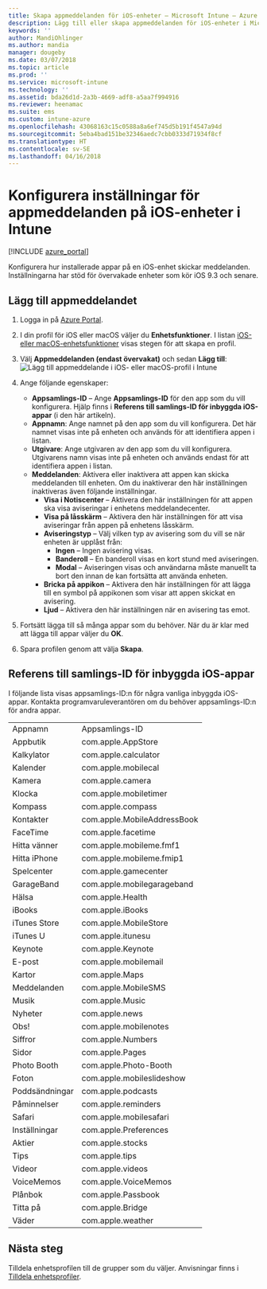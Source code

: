 ```yaml
---
title: Skapa appmeddelanden för iOS-enheter – Microsoft Intune – Azure | Microsoft Docs
description: Lägg till eller skapa appmeddelanden för iOS-enheter i Microsoft Intune. Välj vilka appar som ska kunna skicka meddelanden, konfigurera inställningar för meddelanden på låsskärmen, aktivera ljud, välj typ av avisering och lägg till en aktivitetsikon.
keywords: ''
author: MandiOhlinger
ms.author: mandia
manager: dougeby
ms.date: 03/07/2018
ms.topic: article
ms.prod: ''
ms.service: microsoft-intune
ms.technology: ''
ms.assetid: bda26d1d-2a3b-4669-adf8-a5aa7f994916
ms.reviewer: heenamac
ms.suite: ems
ms.custom: intune-azure
ms.openlocfilehash: 43068163c15c0588a8a6ef745d5b191f4547a94d
ms.sourcegitcommit: 5eba4bad151be32346aedc7cbb0333d71934f8cf
ms.translationtype: HT
ms.contentlocale: sv-SE
ms.lasthandoff: 04/16/2018
---
```

# <a name="configure-app-notifications-settings-on-ios-devices-in-intune"></a>Konfigurera inställningar för appmeddelanden på iOS-enheter i Intune

[!INCLUDE [azure_portal](./includes/azure_portal.md)]

Konfigurera hur installerade appar på en iOS-enhet skickar meddelanden. Inställningarna har stöd för övervakade enheter som kör iOS 9.3 och senare.

## <a name="add-the-app-notification"></a>Lägg till appmeddelandet

1. Logga in på [Azure Portal](https://portal.azure.com).
2. I din profil för iOS eller macOS väljer du **Enhetsfunktioner**. I listan [iOS- eller macOS-enhetsfunktioner](device-features-configure.md) visas stegen för att skapa en profil.
3. Välj **Appmeddelanden (endast övervakat)** och sedan **Lägg till**: ![Lägg till appmeddelande i iOS- eller macOS-profil i Intune](./media/ios-macos-app-notifications.png)
4. Ange följande egenskaper:

   - **Appsamlings-ID** – Ange **Appsamlings-ID** för den app som du vill konfigurera. Hjälp finns i **Referens till samlings-ID för inbyggda iOS-appar** (i den här artikeln).
   - **Appnamn**: Ange namnet på den app som du vill konfigurera. Det här namnet visas inte på enheten och används för att identifiera appen i listan.
   - **Utgivare**: Ange utgivaren av den app som du vill konfigurera. Utgivarens namn visas inte på enheten och används endast för att identifiera appen i listan.
   - **Meddelanden**: Aktivera eller inaktivera att appen kan skicka meddelanden till enheten. Om du inaktiverar den här inställningen inaktiveras även följande inställningar.
     - **Visa i Notiscenter** – Aktivera den här inställningen för att appen ska visa aviseringar i enhetens meddelandecenter.
     - **Visa på låsskärm** – Aktivera den här inställningen för att visa aviseringar från appen på enhetens låsskärm.
     - **Aviseringstyp** – Välj vilken typ av avisering som du vill se när enheten är upplåst från:
       - **Ingen** – Ingen avisering visas.
       - **Banderoll** – En banderoll visas en kort stund med aviseringen.
       - **Modal** – Aviseringen visas och användarna måste manuellt ta bort den innan de kan fortsätta att använda enheten.
     - **Bricka på appikon** – Aktivera den här inställningen för att lägga till en symbol på appikonen som visar att appen skickat en avisering.
     - **Ljud** – Aktivera den här inställningen när en avisering tas emot.

5. Fortsätt lägga till så många appar som du behöver. När du är klar med att lägga till appar väljer du **OK**.
6. Spara profilen genom att välja **Skapa**.

## <a name="bundle-id-reference-for-built-in-ios-apps"></a>Referens till samlings-ID för inbyggda iOS-appar

I följande lista visas appsamlings-ID:n för några vanliga inbyggda iOS-appar. Kontakta programvaruleverantören om du behöver appsamlings-ID:n för andra appar.

|||
|-|-|
|Appnamn|Appsamlings-ID|
|Appbutik|com.apple.AppStore|
|Kalkylator|com.apple.calculator|
|Kalender|com.apple.mobilecal|
|Kamera|com.apple.camera|
|Klocka|com.apple.mobiletimer|
|Kompass|com.apple.compass|
|Kontakter|com.apple.MobileAddressBook|
|FaceTime|com.apple.facetime|
|Hitta vänner|com.apple.mobileme.fmf1|
|Hitta iPhone|com.apple.mobileme.fmip1|
|Spelcenter|com.apple.gamecenter|
|GarageBand|com.apple.mobilegarageband|
|Hälsa|com.apple.Health|
|iBooks|com.apple.iBooks|
|iTunes Store|com.apple.MobileStore|
|iTunes U|com.apple.itunesu|
|Keynote|com.apple.Keynote|
|E-post|com.apple.mobilemail|
|Kartor|com.apple.Maps|
|Meddelanden|com.apple.MobileSMS|
|Musik|com.apple.Music|
|Nyheter|com.apple.news|
|Obs!|com.apple.mobilenotes|
|Siffror|com.apple.Numbers|
|Sidor|com.apple.Pages|
|Photo Booth|com.apple.Photo-Booth|
|Foton|com.apple.mobileslideshow|
|Poddsändningar|com.apple.podcasts|
|Påminnelser|com.apple.reminders|
|Safari|com.apple.mobilesafari|
|Inställningar|com.apple.Preferences|
|Aktier|com.apple.stocks|
|Tips|com.apple.tips|
|Videor|com.apple.videos|
|VoiceMemos|com.apple.VoiceMemos|
|Plånbok|com.apple.Passbook|
|Titta på|com.apple.Bridge|
|Väder|com.apple.weather|

## <a name="next-steps"></a>Nästa steg

Tilldela enhetsprofilen till de grupper som du väljer. Anvisningar finns i [Tilldela enhetsprofiler](device-profile-assign.md).